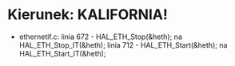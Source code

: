 # Kierunek: KALIFORNIA!
* ethernetif.c: linia 672 - HAL_ETH_Stop(&heth); na HAL_ETH_Stop_IT(&heth); linia 712 - HAL_ETH_Start(&heth); na HAL_ETH_Start_IT(&heth);
